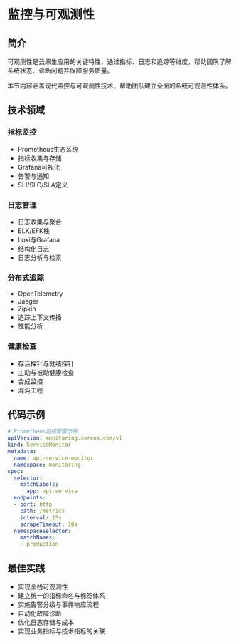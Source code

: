 # 监控与可观测性

## 简介

可观测性是云原生应用的关键特性，通过指标、日志和追踪等维度，帮助团队了解系统状态、诊断问题并保障服务质量。

本节内容涵盖现代监控与可观测性技术，帮助团队建立全面的系统可观测性体系。

## 技术领域

### 指标监控
- Prometheus生态系统
- 指标收集与存储
- Grafana可视化
- 告警与通知
- SLI/SLO/SLA定义

### 日志管理
- 日志收集与聚合
- ELK/EFK栈
- Loki与Grafana
- 结构化日志
- 日志分析与检索

### 分布式追踪
- OpenTelemetry
- Jaeger
- Zipkin
- 追踪上下文传播
- 性能分析

### 健康检查
- 存活探针与就绪探针
- 主动与被动健康检查
- 合成监控
- 混沌工程

## 代码示例

```yaml
# Prometheus监控配置示例
apiVersion: monitoring.coreos.com/v1
kind: ServiceMonitor
metadata:
  name: api-service-monitor
  namespace: monitoring
spec:
  selector:
    matchLabels:
      app: api-service
  endpoints:
  - port: http
    path: /metrics
    interval: 15s
    scrapeTimeout: 10s
  namespaceSelector:
    matchNames:
    - production
```

## 最佳实践

- 实现全栈可观测性
- 建立统一的指标命名与标签体系
- 实施告警分级与事件响应流程
- 自动化故障诊断
- 优化日志存储与成本
- 实现业务指标与技术指标的关联 